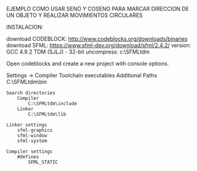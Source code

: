 EJEMPLO
COMO USAR SENO Y COSENO PARA MARCAR DIRECCION DE UN OBJETO Y REALIZAR MOVIMIENTOS CIRCULARES

INSTALACION:

download CODEBLOCK: http://www.codeblocks.org/downloads/binaries
download SFML: https://www.sfml-dev.org/download/sfml/2.4.2/
version: GCC 4.9.2 TDM (SJLJ) - 32-bit
uncompress: c:\SFMLtdm

Open codeblocks and create a new project with console options.

Settings -> Compiler
    Toolchain executables
        Additional Paths
            C:\SFMLtdm\bin

    Search directories
        Compiler
            C:\SFMLtdm\include
        Linker
            C:\SFMLtdm\lib

    Linker settings
        sfml-graphics
        sfml-window
        sfml-system

    Compiler settings
        #defines
            SFML_STATIC
